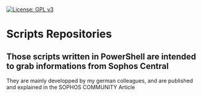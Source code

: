 [![License: GPL v3](https://img.shields.io/badge/License-GPLv3-blue.svg)](https://www.gnu.org/licenses/gpl-3.0)

# Scripts Repositories

## Those scripts written in PowerShell are intended to grab informations from Sophos Central

They are mainly developped by my german colleagues, and are published and explained in the SOPHOS COMMUNITY Article
